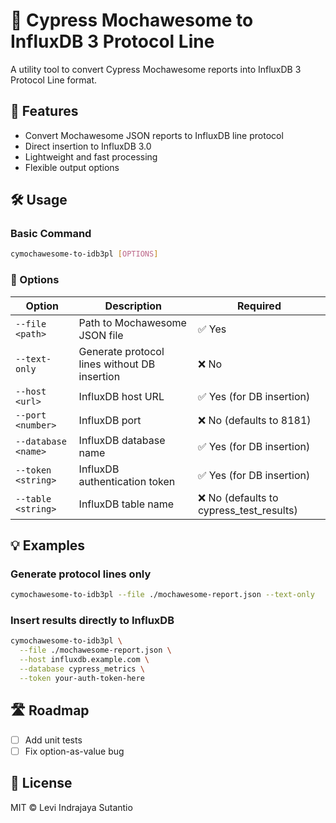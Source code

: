# 🌟 Cypress Mochawesome to InfluxDB 3 Protocol Line

A utility tool to convert Cypress Mochawesome reports into InfluxDB 3 Protocol Line format.

## 🚀 Features
- Convert Mochawesome JSON reports to InfluxDB line protocol
- Direct insertion to InfluxDB 3.0
- Lightweight and fast processing
- Flexible output options

## 🛠 Usage

### Basic Command
```bash
cymochawesome-to-idb3pl [OPTIONS]
```

### 🔧 Options
| Option | Description | Required |
|--------|-------------|----------|
| `--file <path>` | Path to Mochawesome JSON file | ✅ Yes |
| `--text-only` | Generate protocol lines without DB insertion | ❌ No |
| `--host <url>` | InfluxDB host URL | ✅ Yes (for DB insertion) |
| `--port <number>` | InfluxDB port | ❌ No (defaults to 8181) |
| `--database <name>` | InfluxDB database name | ✅ Yes (for DB insertion) |
| `--token <string>` | InfluxDB authentication token | ✅ Yes (for DB insertion) |
| `--table <string>` | InfluxDB table name | ❌ No (defaults to cypress_test_results) |

## 💡 Examples

### Generate protocol lines only
```bash
cymochawesome-to-idb3pl --file ./mochawesome-report.json --text-only
```

### Insert results directly to InfluxDB
```bash
cymochawesome-to-idb3pl \
  --file ./mochawesome-report.json \
  --host influxdb.example.com \
  --database cypress_metrics \
  --token your-auth-token-here
```

## 🛣 Roadmap
- [ ] Add unit tests
- [ ] Fix option-as-value bug

## 📄 License
MIT © Levi Indrajaya Sutantio